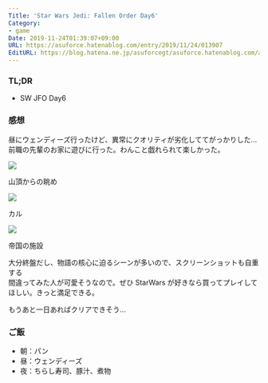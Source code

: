 ```yaml
---
Title: 'Star Wars Jedi: Fallen Order Day6'
Category:
- game
Date: 2019-11-24T01:39:07+09:00
URL: https://asuforce.hatenablog.com/entry/2019/11/24/013907
EditURL: https://blog.hatena.ne.jp/asuforcegt/asuforce.hatenablog.com/atom/entry/26006613470225456
---
```


### TL;DR

- SW JFO Day6

###  感想

昼にウェンディーズ行ったけど、異常にクオリティが劣化しててがっかりした...  
前職の先輩のお家に遊びに行った。わんこと戯れられて楽しかった。

<span itemtype="http://schema.org/Photograph" itemscope="itemscope"><img class="magnifiable" src="https://cdn-ak.f.st-hatena.com/images/fotolife/a/asuforcegt/20200807/20200807134920.jpg" itemprop="image"></span>

山頂からの眺め

<span itemtype="http://schema.org/Photograph" itemscope="itemscope"><img class="magnifiable" src="https://cdn-ak.f.st-hatena.com/images/fotolife/a/asuforcegt/20200807/20200807134926.jpg" itemprop="image"></span>

カル

<span itemtype="http://schema.org/Photograph" itemscope="itemscope"><img class="magnifiable" src="https://cdn-ak.f.st-hatena.com/images/fotolife/a/asuforcegt/20200807/20200807134932.jpg" itemprop="image"></span>

帝国の施設

大分終盤だし、物語の核心に迫るシーンが多いので、スクリーンショットも自重する  
間違ってみた人が可愛そうなので。ぜひ StarWars が好きなら買ってプレイしてほしい。きっと満足できる。

もうあと一日あればクリアできそう...

### ご飯

- 朝：パン
- 昼：ウェンディーズ
- 夜：ちらし寿司、豚汁、煮物
